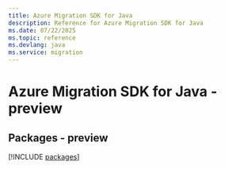 ```yaml
---
title: Azure Migration SDK for Java
description: Reference for Azure Migration SDK for Java
ms.date: 07/22/2025
ms.topic: reference
ms.devlang: java
ms.service: migration
---
```

# Azure Migration SDK for Java - preview
## Packages - preview
[!INCLUDE [packages](migration-index.md)]